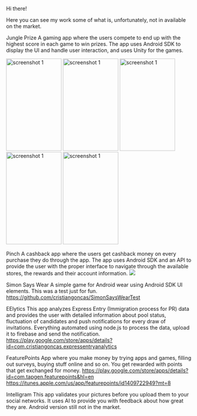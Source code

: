 Hi there!

Here you can see my work some of what is, unfortunately, not in available on the market.

Jungle Prize
A gaming app where the users compete to end up with the highest score in each game to win prizes.
The app uses Android SDK to display the UI and handle user interaction, and uses Unity for the games.

<img src="/Screenshot_20160729-143228.png" title="screenshot 1" width="150" height="250" />  <img src="/Screenshot_20160729-143232.png" title="screenshot 1" width="150" height="250" />  <img src="/Screenshot_20160729-143244.png" title="screenshot 1" width="150" height="250" />  <img src="/Screenshot_20160729-143255.png" title="screenshot 1" width="150" height="250" />  <img src="/Screenshot_20160729-143332.png" title="screenshot 1" width="150" height="250" />

Pinch
A cashback app where the users get cashback money on every purchase they do through the app.
The app uses Android SDK and an API to provide the user with the proper interface to navigate through the available stores, the rewards and their account information.
![](pinch480.gif)

Simon Says Wear
A simple game for Android wear using Android SDK UI elements. This was a test just for fun.
https://github.com/cristiangoncas/SimonSaysWearTest

EElytics
This app analyzes Express Entry (Immigration process for PR) data and provides the user with detailed information about pool status, fluctuation of candidates and push notifications for every draw of invitations.
Everything automated using node.js to process the data, upload it to firebase and send the notification.
https://play.google.com/store/apps/details?id=com.cristiangoncas.expressentryanalytics

FeaturePoints
App where you make money by trying apps and games, filling out surveys, buying stuff online and so on. You get rewarded with points that get exchanged for money.
https://play.google.com/store/apps/details?id=com.tapgen.featurepoints&hl=en
https://itunes.apple.com/us/app/featurepoints/id1409722949?mt=8

Intelligram
This app validates your pictures before you upload them to your social networks. It uses AI to provide you with feedback about how great they are.
Android version still not in the market.
